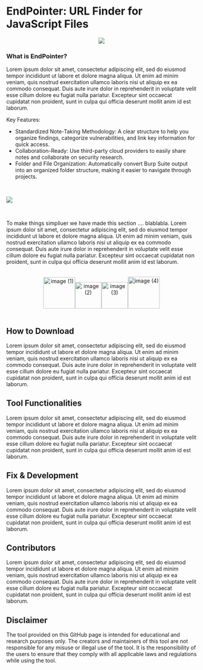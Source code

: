 # EndPointer: URL Finder for JavaScript Files
<p align="center"><img src="https://github.com/user-attachments/assets/fe2c14cb-ff28-4b3a-8b7f-18c2b7632259"></p>

### What is EndPointer?
Lorem ipsum dolor sit amet, consectetur adipiscing elit, sed do eiusmod tempor incididunt ut labore et dolore magna aliqua. Ut enim ad minim veniam, quis nostrud exercitation ullamco laboris nisi ut aliquip ex ea commodo consequat. Duis aute irure dolor in reprehenderit in voluptate velit esse cillum dolore eu fugiat nulla pariatur. Excepteur sint occaecat cupidatat non proident, sunt in culpa qui officia deserunt mollit anim id est laborum.

Key Features:

- Standardized Note-Taking Methodology: A clear structure to help you organize findings, categorize vulnerabilities, and link key information for quick access.
- Collaboration-Ready: Use third-party cloud providers to easily share notes and collaborate on security research.
- Folder and File Organization: Automatically convert Burp Suite output into an organized folder structure, making it easier to navigate through projects.
  
<br>

<a href="#Download"><img src="https://github.com/user-attachments/assets/ff950ea9-b861-4557-9217-e7c22f591b53"></a>

<br>

To make things simpliuer we have made this section .... blablabla. Lorem ipsum dolor sit amet, consectetur adipiscing elit, sed do eiusmod tempor incididunt ut labore et dolore magna aliqua. Ut enim ad minim veniam, quis nostrud exercitation ullamco laboris nisi ut aliquip ex ea commodo consequat. Duis aute irure dolor in reprehenderit in voluptate velit esse cillum dolore eu fugiat nulla pariatur. Excepteur sint occaecat cupidatat non proident, sunt in culpa qui officia deserunt mollit anim id est laborum.
<br>
<br>
<div align="center">
<a href="#Download"><img src="https://github.com/user-attachments/assets/0a9ff34c-eb1b-4b84-a0ab-0a53e9b733af" alt="image (1)" width="83.5"/></a><a href="#Functionalities"><img src="https://github.com/user-attachments/assets/81d51a7e-f179-4d62-bbe3-cc9617bcfe07" alt="image (2)" width="70"/></a><a href="#Development"><img src="https://github.com/user-attachments/assets/f724c998-5ae3-456f-a863-225978ac25c3" alt="image (3)" width="70"/></a><a href="#Contributors"><img src="https://github.com/user-attachments/assets/efbfa71d-37df-4b6c-ae42-4c5d70132a8d" alt="image (4)" width="84"/></a>
</div>
<br>

<a name="Download"></a>
## How to Download

Lorem ipsum dolor sit amet, consectetur adipiscing elit, sed do eiusmod tempor incididunt ut labore et dolore magna aliqua. Ut enim ad minim veniam, quis nostrud exercitation ullamco laboris nisi ut aliquip ex ea commodo consequat. Duis aute irure dolor in reprehenderit in voluptate velit esse cillum dolore eu fugiat nulla pariatur. Excepteur sint occaecat cupidatat non proident, sunt in culpa qui officia deserunt mollit anim id est laborum.

<a name="Functionalities"></a>
## Tool Functionalities

Lorem ipsum dolor sit amet, consectetur adipiscing elit, sed do eiusmod tempor incididunt ut labore et dolore magna aliqua. Ut enim ad minim veniam, quis nostrud exercitation ullamco laboris nisi ut aliquip ex ea commodo consequat. Duis aute irure dolor in reprehenderit in voluptate velit esse cillum dolore eu fugiat nulla pariatur. Excepteur sint occaecat cupidatat non proident, sunt in culpa qui officia deserunt mollit anim id est laborum.

<a name="Development"></a>
## Fix & Development

Lorem ipsum dolor sit amet, consectetur adipiscing elit, sed do eiusmod tempor incididunt ut labore et dolore magna aliqua. Ut enim ad minim veniam, quis nostrud exercitation ullamco laboris nisi ut aliquip ex ea commodo consequat. Duis aute irure dolor in reprehenderit in voluptate velit esse cillum dolore eu fugiat nulla pariatur. Excepteur sint occaecat cupidatat non proident, sunt in culpa qui officia deserunt mollit anim id est laborum.

<a name="Contributors"></a>
## Contributors

Lorem ipsum dolor sit amet, consectetur adipiscing elit, sed do eiusmod tempor incididunt ut labore et dolore magna aliqua. Ut enim ad minim veniam, quis nostrud exercitation ullamco laboris nisi ut aliquip ex ea commodo consequat. Duis aute irure dolor in reprehenderit in voluptate velit esse cillum dolore eu fugiat nulla pariatur. Excepteur sint occaecat cupidatat non proident, sunt in culpa qui officia deserunt mollit anim id est laborum.

## Disclaimer
The tool provided on this GitHub page is intended for educational and research purposes only. The creators and maintainers of this tool are not responsible for any misuse or illegal use of the tool. It is the responsibility of the users to ensure that they comply with all applicable laws and regulations while using the tool.
